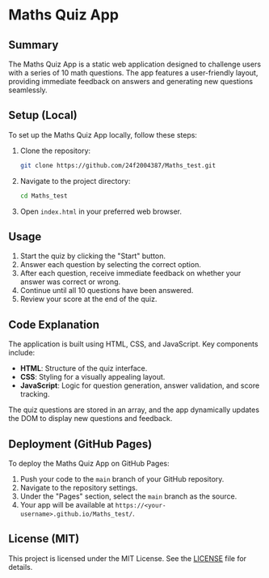 # Maths Quiz App

## Summary
The Maths Quiz App is a static web application designed to challenge users with a series of 10 math questions. The app features a user-friendly layout, providing immediate feedback on answers and generating new questions seamlessly.

## Setup (Local)
To set up the Maths Quiz App locally, follow these steps:

1. Clone the repository:
   ```bash
   git clone https://github.com/24f2004387/Maths_test.git
   ```
2. Navigate to the project directory:
   ```bash
   cd Maths_test
   ```
3. Open `index.html` in your preferred web browser.

## Usage
1. Start the quiz by clicking the "Start" button.
2. Answer each question by selecting the correct option.
3. After each question, receive immediate feedback on whether your answer was correct or wrong.
4. Continue until all 10 questions have been answered.
5. Review your score at the end of the quiz.

## Code Explanation
The application is built using HTML, CSS, and JavaScript. Key components include:

- **HTML**: Structure of the quiz interface.
- **CSS**: Styling for a visually appealing layout.
- **JavaScript**: Logic for question generation, answer validation, and score tracking.

The quiz questions are stored in an array, and the app dynamically updates the DOM to display new questions and feedback.

## Deployment (GitHub Pages)
To deploy the Maths Quiz App on GitHub Pages:

1. Push your code to the `main` branch of your GitHub repository.
2. Navigate to the repository settings.
3. Under the "Pages" section, select the `main` branch as the source.
4. Your app will be available at `https://<your-username>.github.io/Maths_test/`.

## License (MIT)
This project is licensed under the MIT License. See the [LICENSE](LICENSE) file for details.